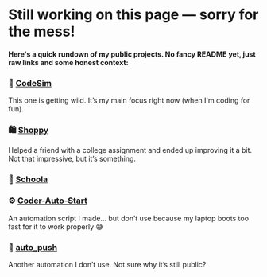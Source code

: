 # Still working on this page — sorry for the mess!

#### Here's a quick rundown of my public projects. No fancy README yet, just raw links and some honest context:

### 🔧 [CodeSim](https://github.com/vgomes-p/CodeSim)  
This one is getting wild. It’s my main focus right now (when I'm coding for fun).

### 🛍️ [Shoppy](https://github.com/vgomes-p/shoppy)  
Helped a friend with a college assignment and ended up improving it a bit. Not that impressive, but it’s something.

### 🐴 [Schoola](https://github.com/vgomes-p/schoola)  

### ⚙️ [Coder-Auto-Start](https://github.com/vgomes-p/Coder-Auto-Start)  
An automation script I made... but don’t use because my laptop boots too fast for it to work properly 😅

### 🤷 [auto_push](https://github.com/vgomes-p/auto_push)  
Another automation I don’t use. Not sure why it’s still public?

